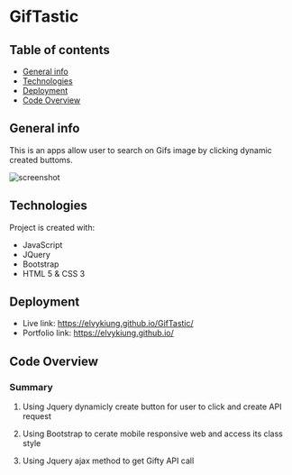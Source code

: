 # GifTastic

## Table of contents

- [General info](#general-info)
- [Technologies](#technologies)
- [Deployment](#Deployment)
- [Code Overview](#Code-Overview)

## General info

This is an apps allow user to search on Gifs image by clicking dynamic created buttoms.

![screenshot](https://github.com/elvykiung/GifTastic/blob/master/image/Screen%20Recording%202019-05-24%20at%2012.07.57.80%20PM.gif?raw=true)

## Technologies

Project is created with:

- JavaScript 
- JQuery
- Bootstrap
- HTML 5 & CSS 3

## Deployment

- Live link: https://elvykiung.github.io/GifTastic/
- Portfolio link: https://elvykiung.github.io/


## Code Overview

### Summary

1. Using Jquery dynamicly create button for user to click and create API request

2. Using Bootstrap to cerate mobile responsive web and access its class style

3. Using Jquery ajax method to get Gifty API call



